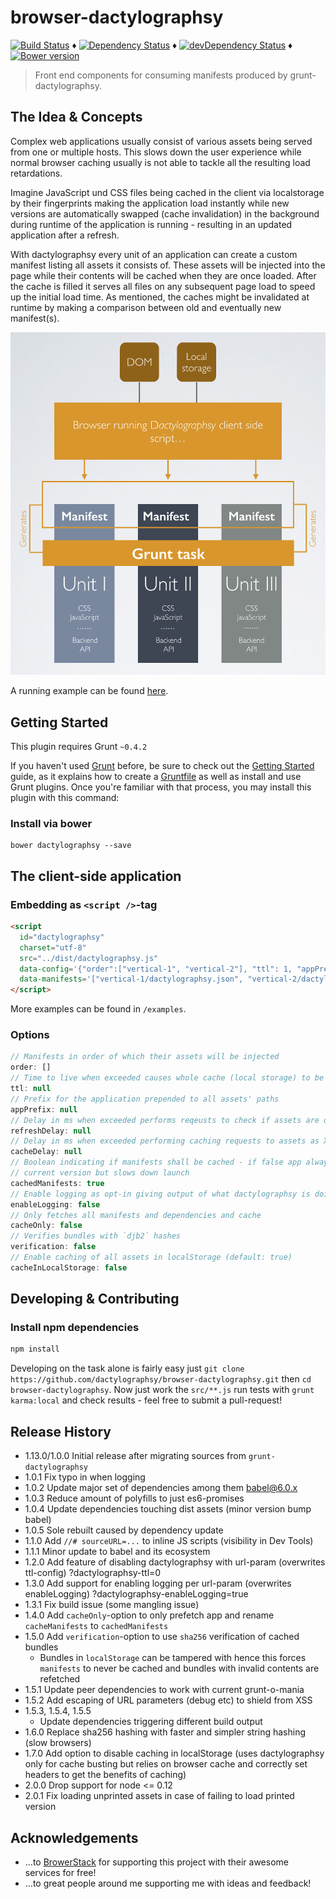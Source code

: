 # browser-dactylographsy

[![Build Status](https://travis-ci.org/dactylographsy/browser-dactylographsy.svg?branch=master)](https://travis-ci.org/dactylographsy/browser-dactylographsy) ♦️
[![Dependency Status](https://david-dm.org/dactylographsy/browser-dactylographsy.svg?style=flat)](https://david-dm.org/dactylographsy/browser-dactylographsy) ♦️
[![devDependency Status](https://david-dm.org/dactylographsy/browser-dactylographsy/dev-status.svg)](https://david-dm.org/dactylographsy/browser-dactylographsy#info=devDependencies) ♦️
[![Bower version](https://badge.fury.io/bo/dactylographsy.svg)](http://badge.fury.io/bo/dactylographsy)

> Front end components for consuming manifests produced by grunt-dactylographsy.

## The Idea & Concepts

Complex web applications usually consist of various assets being served from one or multiple hosts. This slows down the user experience while normal browser caching usually is not able to tackle all the resulting load retardations.

Imagine JavaScript und CSS files being cached in the client via localstorage by their fingerprints making the application load instantly while new versions are automatically swapped (cache invalidation) in the background during runtime of the application is running - resulting in an updated application after a refresh.

With dactylographsy every unit of an application can create a custom manifest listing all assets it consists of. These assets will be injected into the page while their contents will be cached when they are once loaded. After the cache is filled it serves all files on any subsequent page load to speed up the initial load time. As mentioned, the caches might be invalidated at runtime by making a comparison between old and eventually new manifest(s).

![Architecture Overview](https://raw.githubusercontent.com/dactylographsy/browser-dactylographsy/master/docs/overview.png)

A running example can be found [here](https://github.com/dactylographsy/browser-dactylographsy/blob/master/example).

## Getting Started
This plugin requires Grunt `~0.4.2`

If you haven't used [Grunt](http://gruntjs.com/) before, be sure to check out the [Getting Started](http://gruntjs.com/getting-started) guide, as it explains how to create a [Gruntfile](http://gruntjs.com/sample-gruntfile) as well as install and use Grunt plugins. Once you're familiar with that process, you may install this plugin with this command:

### Install via bower

```shell
bower dactylographsy --save
```

## The client-side application

### Embedding as `<script />`-tag

```html
<script
  id="dactylographsy"
  charset="utf-8"
  src="../dist/dactylographsy.js"
  data-config='{"order":["vertical-1", "vertical-2"], "ttl": 1, "appPrefix": "example", "refreshDelay": 1000, "enableLogging": true}'
  data-manifests='["vertical-1/dactylographsy.json", "vertical-2/dactylographsy.json"]'>
</script>
```

More examples can be found in `/examples`.

### Options

```js
// Manifests in order of which their assets will be injected
order: []
// Time to live when exceeded causes whole cache (local storage) to be flushed
ttl: null
// Prefix for the application prepended to all assets' paths
appPrefix: null
// Delay in ms when exceeded performs reqeusts to check if assets are outdated
refreshDelay: null
// Delay in ms when exceeded performing caching requests to assets as XHRs
cacheDelay: null
// Boolean indicating if manifests shall be cached - if false app always resolves to
// current version but slows down launch
cachedManifests: true
// Enable logging as opt-in giving output of what dactylographsy is doing
enableLogging: false
// Only fetches all manifests and dependencies and cache
cacheOnly: false
// Verifies bundles with `djb2` hashes
verification: false
// Enable caching of all assets in localStorage (default: true)
cacheInLocalStorage: false
```

## Developing & Contributing

### Install npm dependencies

```bash
npm install
```

Developing on the task alone is fairly easy just `git clone https://github.com/dactylographsy/browser-dactylographsy.git` then `cd browser-dactylographsy`. Now just work the `src/**.js` run tests with `grunt karma:local` and check results - feel free to submit a pull-request!

## Release History

- 1.13.0/1.0.0 Initial release after migrating sources from `grunt-dactylographsy`
- 1.0.1 Fix typo in when logging
- 1.0.2 Update major set of dependencies among them babel@6.0.x
- 1.0.3 Reduce amount of polyfills to just es6-promises
- 1.0.4 Update dependencies touching dist assets (minor version bump babel)
- 1.0.5 Sole rebuilt caused by dependency update
- 1.1.0 Add `//# sourceURL=...` to inline JS scripts (visibility in Dev Tools)
- 1.1.1 Minor update to babel and its ecosystem
- 1.2.0 Add feature of disabling dactylographsy with url-param (overwrites ttl-config) ?dactylographsy-ttl=0
- 1.3.0 Add support for enabling logging per url-param (overwrites enableLogging) ?dactylographsy-enableLogging=true
- 1.3.1 Fix build issue (some mangling issue)
- 1.4.0 Add `cacheOnly`-option to only prefetch app and rename `cacheManifests` to `cachedManifests`
- 1.5.0 Add `verification`-option to use `sha256` verification of cached bundles
  - Bundles in `localStorage` can be tampered with hence this forces `manifests` to never be cached and bundles with invalid contents are refetched
- 1.5.1 Update peer dependencies to work with current grunt-o-mania
- 1.5.2 Add escaping of URL parameters (debug etc) to shield from XSS
- 1.5.3, 1.5.4, 1.5.5
  - Update dependencies triggering different build output
- 1.6.0 Replace sha256 hashing with faster and simpler string hashing (slow browsers)
- 1.7.0 Add option to disable caching in localStorage (uses dactylographsy only for cache busting but relies on browser cache and correctly set headers to get the benefits of caching)
- 2.0.0 Drop support for node <= 0.12
- 2.0.1 Fix loading unprinted assets in case of failing to load printed version

## Acknowledgements

- ...to [BrowerStack](https://browerstack.com) for supporting this project with their awesome services for free!
- ...to great people around me supporting me with ideas and feedback!
